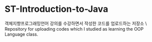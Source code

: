 # ST-Introduction-to-Java

객체지향프로그래밍언어 강의를 수강하면서 작성한 코드를 업로드하는 저장소 \\
Repository for uploading codes which I studied as learning the OOP Language class.
